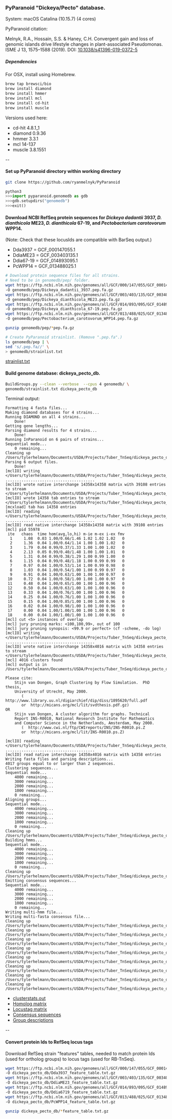 ### PyParanoid "Dickeya/Pecto" database.

System: macOS Catalina (10.15.7) (4 cores)

PyParanoid citation: 

Melnyk, R.A., Hossain, S.S. & Haney, C.H. Convergent gain and loss of genomic islands drive lifestyle changes in plant-associated Pseudomonas. ISME J 13, 1575–1588 (2019). DOI: [10.1038/s41396-019-0372-5](https://doi.org/10.1038/s41396-019-0372-5)

##### Dependencies

For OSX, install using Homebrew.

~~~ bash
brew tap brewsci/bio
brew install diamond
brew install hmmer
brew install mcl
brew install cd-hit
brew install muscle
~~~

Versions used here:

- cd-hit 4.8.1_1
- diamond 0.9.36
- hmmer 3.3.1
- mcl 14-137
- muscle 3.8.1551

--

#### Set up PyParanoid directory within working directory

~~~ bash
git clone https://github.com/ryanmelnyk/PyParanoid
~~~

~~~ python
python3
>>>import pyparanoid.genomedb as gdb
>>>gdb.setupdirs("genomedb")
>>>exit()
~~~

#### Download NCBI RefSeq protein sequences for *Dickeya dadantii* 3937, *D. dianthicola* ME23, *D. dianthicola* 67-19, and *Pectobacterium carotovorum* WPP14. 

(Note: Check that these locusIds are compatible with BarSeq output.)

- Dda3937 = GCF_000147055.1
- DdiaME23 = GCF_003403135.1
- Ddia67-19 = GCF_014893095.1
- PcWPP14 = GCF_013488025.1

~~~ bash
# Download protein sequence files for all strains. 
# Need to be in genomedb/pep/ folder. 
wget https://ftp.ncbi.nlm.nih.gov/genomes/all/GCF/000/147/055/GCF_000147055.1_ASM14705v1/GCF_000147055.1_ASM14705v1_protein.faa.gz \
-O genomedb/pep/Dickeya_dadantii_3937.pep.fa.gz
wget https://ftp.ncbi.nlm.nih.gov/genomes/all/GCF/003/403/135/GCF_003403135.1_ASM340313v1/GCF_003403135.1_ASM340313v1_protein.faa.gz \
-O genomedb/pep/Dickeya_dianthicola_ME23.pep.fa.gz
wget https://ftp.ncbi.nlm.nih.gov/genomes/all/GCF/014/893/095/GCF_014893095.1_ASM1489309v1/GCF_014893095.1_ASM1489309v1_protein.faa.gz \
-O genomedb/pep/Dickeya_dianthicola_67-19.pep.fa.gz
wget https://ftp.ncbi.nlm.nih.gov/genomes/all/GCF/013/488/025/GCF_013488025.1_ASM1348802v1/GCF_013488025.1_ASM1348802v1_protein.faa.gz \
-O genomedb/pep/Pectobacterium_carotovorum_WPP14.pep.fa.gz

gunzip genomedb/pep/*pep.fa.gz

# Create PyParanoid strainlist. (Remove ".pep.fa".)
ls genomedb/pep | \
sed 's/.pep.fa//' \
> genomedb/strainlist.txt
~~~

[strainlist.txt](dickeya_pecto_db/strainlist.txt)  

#### Build genome database: dickeya\_pecto_db.

~~~ bash
BuildGroups.py --clean --verbose  --cpus 4 genomedb/ \
genomedb/strainlist.txt dickeya_pecto_db
~~~

Terminal output:

~~~
Formatting 4 fasta files...
Making diamond databases for 4 strains...
Running DIAMOND on all 4 strains...
	Done!
Getting gene lengths...
Parsing diamond results for 4 strains...
	Done!
Running InParanoid on 6 pairs of strains...
Sequential mode...
	0 remaining...
Cleaning up /Users/tylerhelmann/Documents/USDA/Projects/Tuber_TnSeq/dickeya_pecto_db/out
Parsing 6 output files.
	Done!
[mclIO] writing </Users/tylerhelmann/Documents/USDA/Projects/Tuber_TnSeq/dickeya_pecto_db/mcl/data.mci>
.......................................
[mclIO] wrote native interchange 14358x14358 matrix with 39108 entries to stream </Users/tylerhelmann/Documents/USDA/Projects/Tuber_TnSeq/dickeya_pecto_db/mcl/data.mci>
[mclIO] wrote 14358 tab entries to stream </Users/tylerhelmann/Documents/USDA/Projects/Tuber_TnSeq/dickeya_pecto_db/mcl/data.tab>
[mcxload] tab has 14358 entries
[mclIO] reading </Users/tylerhelmann/Documents/USDA/Projects/Tuber_TnSeq/dickeya_pecto_db/mcl/data.mci>
.......................................
[mclIO] read native interchange 14358x14358 matrix with 39108 entries
[mcl] pid 55978
 ite   chaos  time hom(avg,lo,hi) m-ie m-ex i-ex fmv
  1     1.08  0.03 1.00/0.66/1.46 1.02 1.02 1.02   0
  2     1.36  0.04 1.00/0.64/1.14 1.00 1.00 1.02   0
  3     1.79  0.04 0.99/0.37/1.33 1.00 1.00 1.02   0
  4     2.13  0.05 0.99/0.40/1.48 1.00 1.00 1.01   0
  5     1.31  0.04 0.99/0.38/1.29 1.00 0.99 1.00   0
  6     1.15  0.04 0.99/0.48/1.18 1.00 0.99 0.99   0
  7     0.97  0.04 1.00/0.53/1.14 1.00 0.99 0.98   0
  8     1.03  0.04 1.00/0.54/1.00 1.00 0.99 0.97   0
  9     0.91  0.04 1.00/0.63/1.00 1.00 1.00 0.97   0
 10     0.72  0.04 1.00/0.58/1.00 1.00 1.00 0.97   0
 11     0.48  0.04 1.00/0.65/1.00 1.00 1.00 0.96   0
 12     0.50  0.04 1.00/0.63/1.00 1.00 1.00 0.96   0
 13     0.33  0.04 1.00/0.76/1.00 1.00 1.00 0.96   0
 14     0.25  0.04 1.00/0.76/1.00 1.00 1.00 0.96   0
 15     0.15  0.04 1.00/0.85/1.00 1.00 1.00 0.96   0
 16     0.02  0.04 1.00/0.98/1.00 1.00 1.00 0.96   0
 17     0.00  0.04 1.00/1.00/1.00 1.00 1.00 0.96   0
 18     0.00  0.04 1.00/1.00/1.00 1.00 1.00 0.96   0
[mcl] cut <5> instances of overlap
[mcl] jury pruning marks: <100,100,99>, out of 100
[mcl] jury pruning synopsis: <99.9 or perfect> (cf -scheme, -do log)
[mclIO] writing </Users/tylerhelmann/Documents/USDA/Projects/Tuber_TnSeq/dickeya_pecto_db/mcl/mcl.out>
.......................................
[mclIO] wrote native interchange 14358x4016 matrix with 14358 entries to stream </Users/tylerhelmann/Documents/USDA/Projects/Tuber_TnSeq/dickeya_pecto_db/mcl/mcl.out>
[mcl] 4016 clusters found
[mcl] output is in /Users/tylerhelmann/Documents/USDA/Projects/Tuber_TnSeq/dickeya_pecto_db/mcl/mcl.out

Please cite:
    Stijn van Dongen, Graph Clustering by Flow Simulation.  PhD thesis,
    University of Utrecht, May 2000.
       (  http://www.library.uu.nl/digiarchief/dip/diss/1895620/full.pdf
       or  http://micans.org/mcl/lit/svdthesis.pdf.gz)
OR
    Stijn van Dongen, A cluster algorithm for graphs. Technical
    Report INS-R0010, National Research Institute for Mathematics
    and Computer Science in the Netherlands, Amsterdam, May 2000.
       (  http://www.cwi.nl/ftp/CWIreports/INS/INS-R0010.ps.Z
       or  http://micans.org/mcl/lit/INS-R0010.ps.Z)

[mclIO] reading </Users/tylerhelmann/Documents/USDA/Projects/Tuber_TnSeq/dickeya_pecto_db/mcl/mcl.out>
.......................................
[mclIO] read native interchange 14358x4016 matrix with 14358 entries
Writing fasta files and parsing descriptions...
4017 groups equal to or larger than 2 sequences.
Clustering sequences...
Sequential mode...
	4000 remaining...
	3000 remaining...
	2000 remaining...
	1000 remaining...
	0 remaining...
Aligning groups...
Sequential mode...
	4000 remaining...
	3000 remaining...
	2000 remaining...
	1000 remaining...
	0 remaining...
Cleaning up /Users/tylerhelmann/Documents/USDA/Projects/Tuber_TnSeq/dickeya_pecto_db/clustered
Building hmms...
Sequential mode...
	4000 remaining...
	3000 remaining...
	2000 remaining...
	1000 remaining...
	0 remaining...
Cleaning up /Users/tylerhelmann/Documents/USDA/Projects/Tuber_TnSeq/dickeya_pecto_db/aligned
Emitting consensus sequences...
Sequential mode...
	4000 remaining...
	3000 remaining...
	2000 remaining...
	1000 remaining...
	0 remaining...
Writing multi-hmm file...
Writing multi-fasta consensus file...
Cleaning up /Users/tylerhelmann/Documents/USDA/Projects/Tuber_TnSeq/dickeya_pecto_db/hmms
Cleaning up /Users/tylerhelmann/Documents/USDA/Projects/Tuber_TnSeq/dickeya_pecto_db/consensus_seqs
Cleaning up /Users/tylerhelmann/Documents/USDA/Projects/Tuber_TnSeq/dickeya_pecto_db/m8
Cleaning up /Users/tylerhelmann/Documents/USDA/Projects/Tuber_TnSeq/dickeya_pecto_db/paranoid_output
Cleaning up /Users/tylerhelmann/Documents/USDA/Projects/Tuber_TnSeq/dickeya_pecto_db/dmnd_tmp
Cleaning up /Users/tylerhelmann/Documents/USDA/Projects/Tuber_TnSeq/dickeya_pecto_db/faa
Cleaning up /Users/tylerhelmann/Documents/USDA/Projects/Tuber_TnSeq/dickeya_pecto_db/homolog_faa
Cleaning up /Users/tylerhelmann/Documents/USDA/Projects/Tuber_TnSeq/dickeya_pecto_db/mcl

~~~

- [clusterstats.out](dickeya_pecto_db/clusterstats.out)  
- [Homolog matrix](dickeya_pecto_db/homolog_matrix.txt)  
- [Locustag matrix](dickeya_pecto_db/locustag_matrix.txt)  
- [Consensus sequences](dickeya_pecto_db/all_groups.faa)
- [Group descriptions](dickeya_pecto_db/group_descriptions.txt)

--

#### Convert protein Ids to RefSeq locus tags

Download RefSeq strain "features" tables, needed to match protein Ids (used for ortholog groups) to locus tags (used for RB-TnSeq).

~~~ bash
wget https://ftp.ncbi.nlm.nih.gov/genomes/all/GCF/000/147/055/GCF_000147055.1_ASM14705v1/GCF_000147055.1_ASM14705v1_feature_table.txt.gz \
-O dickeya_pecto_db/Dda3937_feature_table.txt.gz
wget https://ftp.ncbi.nlm.nih.gov/genomes/all/GCF/003/403/135/GCF_003403135.1_ASM340313v1/GCF_003403135.1_ASM340313v1_feature_table.txt.gz \
-O dickeya_pecto_db/DdiaME23_feature_table.txt.gz
wget https://ftp.ncbi.nlm.nih.gov/genomes/all/GCF/014/893/095/GCF_014893095.1_ASM1489309v1/GCF_014893095.1_ASM1489309v1_feature_table.txt.gz \
-O dickeya_pecto_db/Ddia6719_feature_table.txt.gz
wget https://ftp.ncbi.nlm.nih.gov/genomes/all/GCF/013/488/025/GCF_013488025.1_ASM1348802v1/GCF_013488025.1_ASM1348802v1_feature_table.txt.gz \
-O dickeya_pecto_db/PcWPP14_feature_table.txt.gz

gunzip dickeya_pecto_db/*feature_table.txt.gz
~~~